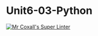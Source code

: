 # Unit6-03-Python
[![Mr Coxall's Super Linter](https://github.com/ICS3U-C-Programming-LilyC/Unit6-03-Python/workflows/Mr%20Coxall's%20Super%20Linter/badge.svg)](https://github.com/ICS3U-C-Programming-LilyC/Unit6-03-Python/actions/)
